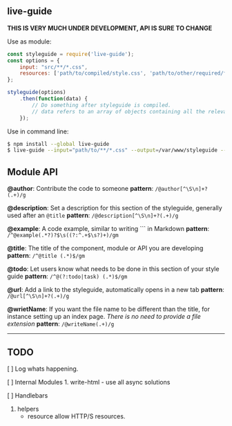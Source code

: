 live-guide
---

**THIS IS VERY MUCH UNDER DEVELOPMENT, API IS SURE TO CHANGE**

Use as module:
```javascript
const styleguide = require('live-guide');
const options = {
    input: "src/**/*.css",
    resources: ['path/to/compiled/style.css', 'path/to/other/required/files/app.js']
};

styleguide(options)
    .then(function(data) {
        // Do something after styleguide is compiled.
        // data refers to an array of objects containing all the relevant data from your build
    });
```

Use in command line:
```bash
$ npm install --global live-guide
$ live-guide --input="path/to/**/*.css" --output=/var/www/styleguide --resource path/to/style.css another/path/here.js
```

## Module API

**@author**: Contribute the code to someone
**pattern**: `/@author[^\S\n]+?(.+)/g`


**@description**: Set a description for this section of the styleguide, generally used after an `@title`
**pattern**: `/@description[^\S\n]+?(.+)/g`


**@example**: A code example, similar to writing ``` in Markdown
**pattern**: `/^@example(.*?)?$\s((?:^.+$\s?)+)/gm`


**@title**: The title of the component, module or API you are developing
**pattern**: `/^@title (.*)$/gm`


**@todo**: Let users know what needs to be done in this section of your style guide
**pattern**: `/^@(?:todo|task) (.*)$/gm`


**@url**: Add a link to the styleguide, automatically opens in a new tab
**pattern**: `/@url[^\S\n]+?(.+)/g`


**@wrietName**: If you want the file name to be different than the title, for instance setting up an index page. *There is no need to provide a file extension*
**pattern**: `/@writeName(.+)/g`


---

## TODO
[ ] Log whats happening.

[ ] Internal Modules
    1. write-html
            - use all async solutions

[ ] Handlebars
1. helpers
    -  resource allow HTTP/S resources.


